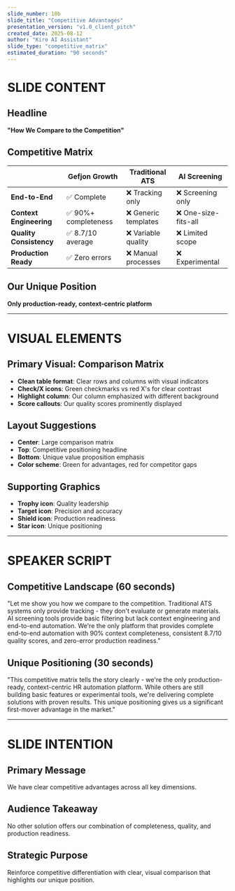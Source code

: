 ```yaml
---
slide_number: 10b
slide_title: "Competitive Advantages"
presentation_version: "v1.0_client_pitch"
created_date: 2025-08-12
author: "Kiro AI Assistant"
slide_type: "competitive_matrix"
estimated_duration: "90 seconds"
---
```


# SLIDE CONTENT

## Headline
**"How We Compare to the Competition"**

## Competitive Matrix
|  | **Gefjon Growth** | **Traditional ATS** | **AI Screening** |
|--|-------------------|---------------------|------------------|
| **End-to-End** | ✅ Complete | ❌ Tracking only | ❌ Screening only |
| **Context Engineering** | ✅ 90%+ completeness | ❌ Generic templates | ❌ One-size-fits-all |
| **Quality Consistency** | ✅ 8.7/10 average | ❌ Variable quality | ❌ Limited scope |
| **Production Ready** | ✅ Zero errors | ❌ Manual processes | ❌ Experimental |

## Our Unique Position
**Only production-ready, context-centric platform**

---

# VISUAL ELEMENTS

## Primary Visual: Comparison Matrix
- **Clean table format**: Clear rows and columns with visual indicators
- **Check/X icons**: Green checkmarks vs red X's for clear contrast
- **Highlight column**: Our column emphasized with different background
- **Score callouts**: Our quality scores prominently displayed

## Layout Suggestions
- **Center**: Large comparison matrix
- **Top**: Competitive positioning headline
- **Bottom**: Unique value proposition emphasis
- **Color scheme**: Green for advantages, red for competitor gaps

## Supporting Graphics
- **Trophy icon**: Quality leadership
- **Target icon**: Precision and accuracy
- **Shield icon**: Production readiness
- **Star icon**: Unique positioning

---

# SPEAKER SCRIPT

## Competitive Landscape (60 seconds)
"Let me show you how we compare to the competition. Traditional ATS systems only provide tracking - they don't evaluate or generate materials. AI screening tools provide basic filtering but lack context engineering and end-to-end automation. We're the only platform that provides complete end-to-end automation with 90% context completeness, consistent 8.7/10 quality scores, and zero-error production readiness."

## Unique Positioning (30 seconds)
"This competitive matrix tells the story clearly - we're the only production-ready, context-centric HR automation platform. While others are still building basic features or experimental tools, we're delivering complete solutions with proven results. This unique positioning gives us a significant first-mover advantage in the market."

---

# SLIDE INTENTION

## Primary Message
We have clear competitive advantages across all key dimensions.

## Audience Takeaway
No other solution offers our combination of completeness, quality, and production readiness.

## Strategic Purpose
Reinforce competitive differentiation with clear, visual comparison that highlights our unique position.
